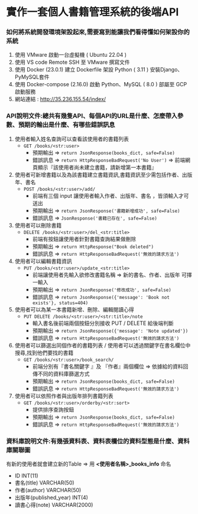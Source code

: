 # 實作一套個人書籍管理系統的後端API

### 如何將系統開發環境架設起來,需要寫到能讓我們看得懂如何架設你的系統
1. 使用 VMware 啟動一台虛擬機 ( Ubuntu 22.04 )
2. 使用 VS code Remote SSH 至 VMware 撰寫文件
3. 使用 Docker (23.0.1) 建立 Dockerfile 架設 Python ( 3.11 ) 安裝Django、PyMySQL套件
4. 使用 Docker-compose (2.16.0) 啟動 Python、MySQL ( 8.0 ) 部屬至 GCP 啟動服務
5. 網站連結 : <http://35.236.155.54/index/>

### API說明文件:總共有幾隻API、每個API的URL是什麼、怎麼帶入參數、預期的輸出是什麼、有哪些錯誤訊息

1. 使用者輸入姓名查詢可以查看該使用者的書籍列表
    - `GET /books/<str:user>`
        - 預期輸出 ⇒ `return JsonResponse(books_dict, safe=False)`
        - 錯誤訊息 ⇒ `return HttpResponseBadRequest('No User')` ⇒ 前端網頁顯示『該使用者尚未建立書籍，請新增第一本書籍』
2. 使用者可新增書籍以及為該書籍建立書籍資訊,書籍資訊至少需包括作者、出版年、書名 
    - `POST /books/<str:user>/add/`
        - 前端有三個 input 讓使用者輸入作者、出版年、書名 ，皆須輸入才可送出
        - 預期輸出 ⇒ `return JsonResponse('書籍新增成功', safe=False)`
        - 錯誤訊息 ⇒ `JsonResponse('書籍已存在', safe=False)`
3. 使用者可以刪除書籍
    - `DELETE /books/<str:user>/del_<str:title>`
        - 前端有按鈕讓使用者針對書籍查詢結果做刪除
        - 預期輸出 ⇒ `return HttpResponse("Book deleted")`
        - 錯誤訊息 ⇒ `return HttpResponseBadRequest('無效的請求方法')`
4. 使用者可以編輯書籍資訊
    - `PUT /books/<str:user>/update_<str:title>`
        - 前端讓使用者先輸入欲修改書籍名稱 ⇒ 新的書名、作者、出版年 可擇一輸入
        - 預期輸出 ⇒ `return JsonResponse('修改成功', safe=False)`
        - 錯誤訊息 ⇒ `return JsonResponse({'message': 'Book not exists'}, status=404)`
5. 使用者可以為某一本書籍新增、刪除、編輯閱讀心得
    - `PUT DELETE /books/<str:user>/<str:title>/note`
        - 輸入書名後前端兩個按鈕分別接收 PUT / DELETE 給後端判斷
        - 預期輸出 ⇒ `return JsonResponse({'message': 'Note updated'})`
        - 錯誤訊息 ⇒ `return HttpResponseBadRequest('無效的請求方法')`
6. 使用者可以篩選出同個作者的書籍列表 / 使用者可以透過關鍵字在書名欄位中搜尋,找到他們要找的書籍
    - `GET /books/<str:user>/book_search/`
        - 前端分別有『書名關鍵字 』及 『作者』兩個欄位 ⇒ 依據給的資料回傳不同的資料庫篩選方式
        - 預期輸出 ⇒ `return JsonResponse(books_dict, safe=False)`
        - 錯誤訊息 ⇒ `return HttpResponseBadRequest('無效的請求方法')`
7. 使用者可以依照作者與出版年排列書籍列表
    - `GET /books/<str:user>/orderby/<str:sort>`
        - 提供排序查詢按鈕
        - 預期輸出 ⇒ `return JsonResponse(books_dict, safe=False)`
        - 錯誤訊息 ⇒ `return HttpResponseBadRequest('無效的請求方法')`
  
### 資料庫說明文件:有幾張資料表、資料表欄位的資料型態是什麼、資料庫關聯圖
  有新的使用者就會建立新的Table ⇒ 用 **<使用者名稱>_books_info** 命名
  - ID INT(11)
  - 書名(title) VARCHAR(50)
  - 作者(author) VARCHAR(50)
  - 出版年(published_year) INT(4)
  - 讀書心得(note) VARCHAR(2000)
